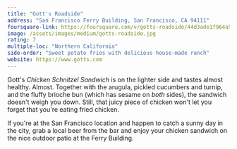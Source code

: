 ```yaml
---
title: "Gott's Roadside"
address: "San Francisco Ferry Building, San Francisco, CA 94111"
foursquare-link: https://foursquare.com/v/gotts-roadside/44d3ade1f964a5204b361fe3
image: /assets/images/medium/gotts-roadside.jpg
rating: 7
multiple-loc: "Northern California"
side-order: "Sweet potato fries with delicious house-made ranch"
website: https://www.gotts.com
---
```


Gott's *Chicken Schnitzel Sandwich* is on the lighter side and tastes almost healthy. Almost. Together with the arugula,
pickled cucumbers and turnip, and the fluffy brioche bun (which has sesame on *both* sides), the sandwich doesn't weigh
you down. Still, that juicy piece of chicken won't let you forget that you're eating fried chicken.

If you're at the San Francisco location and happen to catch a sunny day in the city, grab a local beer from the bar and
enjoy your chicken sandwich on the nice outdoor patio at the Ferry Building.
